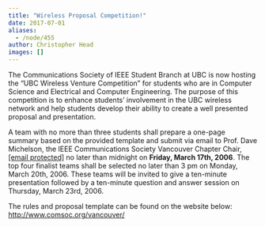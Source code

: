 ```yaml
---
title: "Wireless Proposal Competition!"
date: 2017-07-01
aliases:
  - /node/455
author: Christopher Head
images: []
---
```


<div class="field field-name-body field-type-text-with-summary field-label-hidden"><div class="field-items"><div class="field-item even"><p>The Communications Society of IEEE Student Branch at UBC is now hosting the &#x201C;UBC Wireless Venture Competition&#x201D; for students who are in Computer Science and Electrical and Computer Engineering.  The purpose of this competition is to enhance students&#x2019; involvement in the UBC wireless network and help students develop their ability to create a well presented proposal and presentation.   </p>
<p>A team with no more than three students shall prepare a one-page summary based on the provided template and submit via email to Prof. Dave Michelson, the IEEE Communications Society Vancouver Chapter Chair, <a href="/cdn-cgi/l/email-protection#9cf8fdeaf9f1dcf9fff9b2e9feffb2fffd"><span class="__cf_email__" data-cfemail="ceaaafb8aba38eabadabe0bbacade0adaf">[email&#xA0;protected]</span></a> no later than midnight on <strong>Friday, March 17th, 2006</strong>.  The top four finalist teams shall be selected no later than 3 pm on Monday, March 20th, 2006.  These teams will be invited to give a ten-minute presentation followed by a ten-minute question and answer session on Thursday, March 23rd, 2006.</p>
<p>The rules and proposal template can be found on the website below:<br>
<a href="http://www.comsoc.org/vancouver/">http://www.comsoc.org/vancouver/</a></p>
</div></div></div>    <footer>
          </footer>
